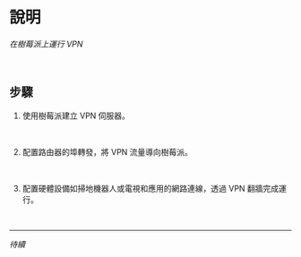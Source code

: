 # 說明

_在樹莓派上運行 VPN_

<br>

## 步驟

1. 使用樹莓派建立 VPN 伺服器。

<br>

2. 配置路由器的埠轉發，將 VPN 流量導向樹莓派。

<br>

3. 配置硬體設備如掃地機器人或電視和應用的網路連線，透過 VPN 翻牆完成運行。

<br>

___

_待續_
